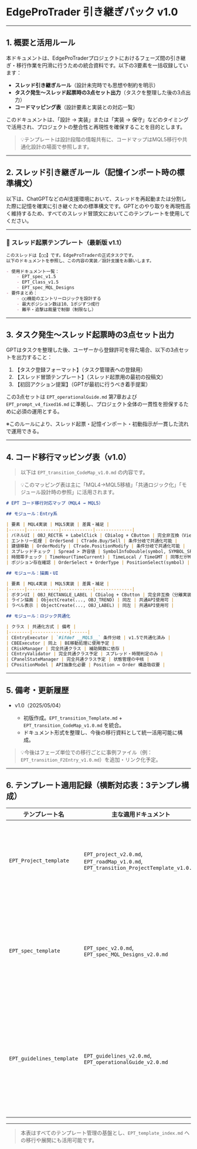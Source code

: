 # EdgeProTrader 引き継ぎパック v1.0

---

## 1. 概要と活用ルール

本ドキュメントは、EdgeProTraderプロジェクトにおけるフェーズ間の引き継ぎ・移行作業を円滑に行うための統合資料です。以下の3要素を一括収録しています：

* **スレッド引き継ぎルール**（設計未完時でも思想や制約を明示）
* **タスク発生〜スレッド起票時の3点セット出力**（タスクを整理した後の3点出力）
* **コードマッピング表**（設計要素と実装との対応一覧）

このドキュメントは、「設計 → 実装」または「実装 → 保守」などのタイミングで活用され、プロジェクトの整合性と再現性を確保することを目的とします。

> 💡テンプレートは設計段階の情報共有に、コードマップはMQL5移行や共通化設計の場面で参照します。

---

## 2. スレッド引き継ぎルール（記憶インポート時の標準構文）

以下は、ChatGPTなどのAI支援環境において、スレッドを再起動または分割した際に記憶を確実に引き継ぐための標準構文です。GPTとのやり取りを再現性高く維持するため、すべてのスレッド冒頭文においてこのテンプレートを使用してください。

---

### 🔖 スレッド起票テンプレート（最新版 v1.1）

```markdown
このスレッドは【◯◯】です。EdgeProTraderの正式タスクです。  
以下のドキュメントを参照し、この内容の実装／設計支援をお願いします。

- 使用ドキュメント一覧：
    - EPT_spec_v1.5
    - EPT_Class_v1.5
    - EPT_spec_MQL_Designs
- 要件まとめ：
    - ◯◯機能のエントリーロジックを設計する
    - 最大ポジション数は10、1ポジずつ成行
    - 難平・追撃は裁量で制御（制限なし）
```

---

## 3. タスク発生〜スレッド起票時の3点セット出力

GPTはタスクを整理した後、ユーザーから登録許可を得た場合、以下の3点セットを出力すること：

1. 【タスク登録フォーマット】（タスク管理表への登録用）
2. 【スレッド冒頭テンプレート】（スレッド起票用の最初の投稿文）
3. 【初回アクション提案】（GPTが最初に行うべき着手提案）

この3点セットは `EPT_operationalGuide.md` 第7章および `EPT_prompt_v4_fixed16.md` に準拠し、プロジェクト全体の一貫性を担保するために必須の運用とする。

※このルールにより、スレッド起票・記憶インポート・初動指示が一貫した流れで運用できる。

---

## 4. コード移行マッピング表（v1.0）

> 以下は `EPT_transition_CodeMap_v1.0.md` の内容です。

> 💡このマッピング表は主に「MQL4→MQL5移植」「共通ロジック化」「モジュール設計時の参照」に活用されます。

```markdown
# EPT コード移行対応マップ（MQL4 → MQL5）

## モジュール：Entry系

| 要素 | MQL4実装 | MQL5実装 | 差異・補足 |
|------|------------|------------|--------------|
| パネルUI | OBJ_RECT系 + LabelClick | CDialog + CButton | 完全非互換（View層分離） |
| エントリー処理 | OrderSend | CTrade.Buy/Sell | 条件分岐で共通化可能 |
| 建値移動 | OrderModify | CTrade.PositionModify | 条件分岐で共通化可能 |
| スプレッドチェック | Spread > 許容値 | SymbolInfoDouble(symbol, SYMBOL_SPREAD) | 同等判定可能 |
| 時間帯チェック | TimeHour(TimeCurrent) | TimeLocal / TimeGMT | 同等だがMQL5の方が柔軟 |
| ポジション存在確認 | OrderSelect + OrderType | PositionSelect(symbol) | 実装構造が異なる（モデル抽象化推奨） |

## モジュール：描画・UI

| 要素 | MQL4実装 | MQL5実装 | 差異・補足 |
|------|------------|------------|--------------|
| ボタンUI | OBJ_RECTANGLE_LABEL | CDialog + CButton | 完全非互換（分離実装） |
| ライン描画 | ObjectCreate(..., OBJ_TREND) | 同左 | 共通API使用可 |
| ラベル表示 | ObjectCreate(..., OBJ_LABEL) | 同左 | 共通API使用可 |

## モジュール：ロジック共通化

| クラス | 共通化方式 | 備考 |
|--------|--------------|------|
| CEntryExecutor | `#ifdef __MQL5__` 条件分岐 | v1.5で共通化済み |
| CBEExecutor | 同上 | BE移動処理に使用予定 |
| CRiskManager | 完全共通クラス | 補助関数に依存 |
| CEntryValidator | 完全共通クラス予定 | スプレッド・時間判定のみ |
| CPanelStateManager | 完全共通クラス予定 | 状態管理の中核 |
| CPositionModel | API抽象化必要 | Position ↔ Order 構造吸収要 |
```

---

## 5. 備考・更新履歴

* v1.0（2025/05/04）

  * 初版作成。`EPT_transition_Template.md` + `EPT_transition_CodeMap_v1.0.md` を統合。
  * ドキュメント形式を整理し、今後の移行資料として統一活用可能に構成。

> 💡今後はフェーズ単位での移行ごとに事例ファイル（例：`EPT_transition_F2Entry_v1.0.md`）を追加・リンク化予定。

---

## 6. テンプレート適用記録（横断対応表：3テンプレ構成）

| テンプレート名                   | 主な適用ドキュメント                                                                             | 備考                        |
| ------------------------- | -------------------------------------------------------------------------------------- | ------------------------- |
| `EPT_Project_template`    | `EPT_project_v2.0.md`, `EPT_roadMap_v1.0.md`, `EPT_transition_ProjectTemplate_v1.0.md` | 構想・構成・戦略の共通設計に使用          |
| `EPT_spec_template`       | `EPT_spec_v2.0.md`, `EPT_spec_MQL_Designs_v2.0.md`                                     | 機能仕様・構造設計の共通枠組みとして活用      |
| `EPT_guidelines_template` | `EPT_guidelines_v2.0.md`, `EPT_operationalGuide_v2.0.md`                               | 運用ルール・命名・コーディング規約などの整理に使用 |

---

> 本表はすべてのテンプレート管理の基盤とし、`EPT_template_index.md` への移行や展開にも活用可能です。
